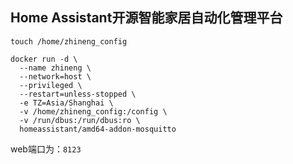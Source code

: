 ## Home Assistant开源智能家居自动化管理平台

```
touch /home/zhineng_config
```

```
docker run -d \
  --name zhineng \
  --network=host \
  --privileged \
  --restart=unless-stopped \
  -e TZ=Asia/Shanghai \
  -v /home/zhineng_config:/config \
  -v /run/dbus:/run/dbus:ro \
  homeassistant/amd64-addon-mosquitto
```

web端口为：`8123`


